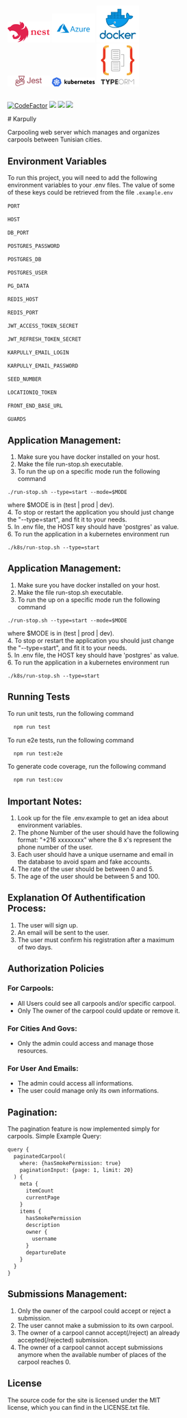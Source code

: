<div style="width:80%; margin:0 auto;">
  <img src="./readme_assets/nestjs.png" width=100>

  <img src="./readme_assets/azure.png" width=100>
  <img src="./readme_assets/docker.png" width=100>
  <img src="./readme_assets/jest.png" width=100>
  <img src="./readme_assets/kubernetes.png" width=100>
  <img src="./readme_assets/typeorm.png" width=100>
</div>
<br>
<div style="width: 80%; margin:0 auto;">

[![CodeFactor](https://www.codefactor.io/repository/github/ahmedgrati/karpully-backend/badge)](https://www.codefactor.io/repository/github/ahmedgrati/karpully-backend)
<img src="https://img.shields.io/github/license/AhmedGrati/Karpully-Backend">
<img src="https://img.shields.io/github/issues/AhmedGrati/Karpully-Backend">
<img src="https://img.shields.io/github/stars/AhmedGrati/Karpully-Backend">

<div>
# Karpully

Carpooling web server which manages and organizes carpools between Tunisian
cities.

## Environment Variables

To run this project, you will need to add the following environment variables to
your .env files. The value of some of these keys could be retrieved from the
file `.example.env`

`PORT`

`HOST`

`DB_PORT`

`POSTGRES_PASSWORD`

`POSTGRES_DB`

`POSTGRES_USER`

`PG_DATA`

`REDIS_HOST`

`REDIS_PORT`

`JWT_ACCESS_TOKEN_SECRET`

`JWT_REFRESH_TOKEN_SECRET`

`KARPULLY_EMAIL_LOGIN`

`KARPULLY_EMAIL_PASSWORD`

`SEED_NUMBER`

`LOCATIONIQ_TOKEN`

`FRONT_END_BASE_URL`

`GUARDS`

## Application Management:

1. Make sure you have docker installed on your host.
2. Make the file run-stop.sh executable.
3. To run the up on a specific mode run the following command<br>

```linux
./run-stop.sh --type=start --mode=$MODE
```

where $MODE is in (test | prod | dev).<br> 4. To stop or restart the application
you should just change the "--type=start", and fit it to your needs.<br> 5. In
.env file, the HOST key should have 'postgres' as value. <br> 6. To run the
application in a kubernetes environment run

```linux
./k8s/run-stop.sh --type=start
```

## Application Management:

1. Make sure you have docker installed on your host.
2. Make the file run-stop.sh executable.
3. To run the up on a specific mode run the following command<br>

```linux
./run-stop.sh --type=start --mode=$MODE
```

where $MODE is in (test | prod | dev).<br> 4. To stop or restart the application
you should just change the "--type=start", and fit it to your needs.<br> 5. In
.env file, the HOST key should have 'postgres' as value. <br> 6. To run the
application in a kubernetes environment run

```linux
./k8s/run-stop.sh --type=start
```

## Running Tests

To run unit tests, run the following command

```bash
  npm run test
```

To run e2e tests, run the following command

```bash
  npm run test:e2e
```

To generate code coverage, run the following command

```bash
  npm run test:cov
```

## Important Notes:

1. Look up for the file .env.example to get an idea about environment variables.
2. The phone Number of the user should have the following format: "+216
   xxxxxxxx" where the 8 x's represent the phone number of the user.
3. Each user should have a unique username and email in the database to avoid
   spam and fake accounts.
4. The rate of the user should be between 0 and 5.
5. The age of the user should be between 5 and 100.

## Explanation Of Authentification Process:

1. The user will sign up.
2. An email will be sent to the user.
3. The user must confirm his registration after a maximum of two days.

## Authorization Policies

### For Carpools:

<ul>
<li> All Users could see all carpools and/or specific carpool.</li>
<li> Only The owner of the carpool could update or remove it.</li>
</ul>

### For Cities And Govs:

<ul>
<li> Only the admin could access and manage those resources.</li>
</ul>

### For User And Emails:

<ul>
<li>The admin could access all informations.</li>
<li>The user could manage only its own informations.</li>
</ul>

## Pagination:

The pagination feature is now implemented simply for carpools. Simple Example
Query:

```gql
query {
  paginatedCarpool(
    where: {hasSmokePermission: true}
    paginationInput: {page: 1, limit: 20}
  ) {
    meta {
      itemCount
      currentPage
    }
    items {
      hasSmokePermission
      description
      owner {
        username
      }
      departureDate
    }
  }
}
```

## Submissions Management:

1. Only the owner of the carpool could accept or reject a submission.
2. The user cannot make a submission to its own carpool.
3. The owner of a carpool cannot accept(/reject) an already accepted(/rejected)
   submission.
4. The owner of a carpool cannot accept submissions anymore when the available
   number of places of the carpool reaches 0.

## License

The source code for the site is licensed under the MIT license, which you can
find in the LICENSE.txt file.
